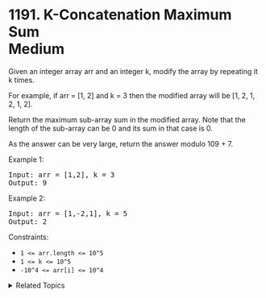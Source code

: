 # 1191. K-Concatenation Maximum Sum<br> Medium

Given an integer array arr and an integer k, modify the array by repeating it k times.

For example, if arr = [1, 2] and k = 3 then the modified array will be [1, 2, 1, 2, 1, 2].

Return the maximum sub-array sum in the modified array. Note that the length of the sub-array can be 0 and its sum in that case is 0.

As the answer can be very large, return the answer modulo 109 + 7.

Example 1:

<pre>
Input: arr = [1,2], k = 3
Output: 9
</pre>

Example 2:

<pre>
Input: arr = [1,-2,1], k = 5
Output: 2
</pre>

Constraints:

- `1 <= arr.length <= 10^5`
- `1 <= k <= 10^5`
- `-10^4 <= arr[i] <= 10^4`

<details>

<summary> Related Topics </summary>

-   `Array`
-   `Kadane's Algorithm`

</details>